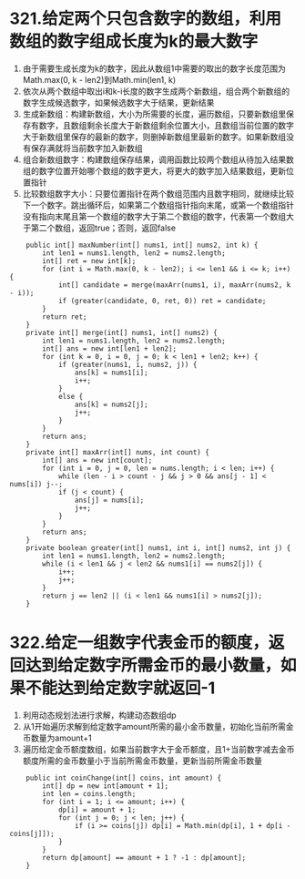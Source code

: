 # 321.给定两个只包含数字的数组，利用数组的数字组成长度为k的最大数字
1. 由于需要生成长度为k的数字，因此从数组1中需要的取出的数字长度范围为Math.max(0, k - len2)到Math.min(len1, k)
2. 依次从两个数组中取出i和k-i长度的数字生成两个新数组，组合两个新数组的数字生成候选数字，如果候选数字大于结果，更新结果
3. 生成新数组：构建新数组，大小为所需要的长度，遍历数组，只要新数组里保存有数字，且数组剩余长度大于新数组剩余位置大小，且数组当前位置的数字大于新数组里保存的最新的数字，则删掉新数组里最新的数字。如果新数组没有保存满就将当前数字加入新数组
4. 组合新数组数字：构建数组保存结果，调用函数比较两个数组从待加入结果数组的数字位置开始哪个数组的数字更大，将更大的数字加入结果数组，更新位置指针
5. 比较数组数字大小：只要位置指针在两个数组范围内且数字相同，就继续比较下一个数字。跳出循环后，如果第二个数组指针指向末尾，或第一个数组指针没有指向末尾且第一个数组的数字大于第二个数组的数字，代表第一个数组大于第二个数组，返回true；否则，返回false
```
    public int[] maxNumber(int[] nums1, int[] nums2, int k) {
        int len1 = nums1.length, len2 = nums2.length;
        int[] ret = new int[k];
        for (int i = Math.max(0, k - len2); i <= len1 && i <= k; i++) {
            int[] candidate = merge(maxArr(nums1, i), maxArr(nums2, k - i));
            if (greater(candidate, 0, ret, 0)) ret = candidate;
        }
        return ret;
    }
    private int[] merge(int[] nums1, int[] nums2) {
        int len1 = nums1.length, len2 = nums2.length;
        int[] ans = new int[len1 + len2];
        for (int k = 0, i = 0, j = 0; k < len1 + len2; k++) {
            if (greater(nums1, i, nums2, j)) {
                ans[k] = nums1[i];
                i++;
            }
            else {
                ans[k] = nums2[j];
                j++;
            }
        }
        return ans;
    }
    private int[] maxArr(int[] nums, int count) {
        int[] ans = new int[count];
        for (int i = 0, j = 0, len = nums.length; i < len; i++) {
            while (len - i > count - j && j > 0 && ans[j - 1] < nums[i]) j--;
            if (j < count) {
                ans[j] = nums[i];
                j++;
            }
        }
        return ans;
    }
    private boolean greater(int[] nums1, int i, int[] nums2, int j) {
        int len1 = nums1.length, len2 = nums2.length;
        while (i < len1 && j < len2 && nums1[i] == nums2[j]) {
            i++;
            j++;
        }
        return j == len2 || (i < len1 && nums1[i] > nums2[j]);
    }
```

# 322.给定一组数字代表金币的额度，返回达到给定数字所需金币的最小数量，如果不能达到给定数字就返回-1
1. 利用动态规划法进行求解，构建动态数组dp
2. 从1开始遍历求解到给定数字amount所需的最小金币数量，初始化当前所需金币数量为amount+1
3. 遍历给定金币额度数组，如果当前数字大于金币额度，且1+当前数字减去金币额度所需的金币数量小于当前所需金币数量，更新当前所需金币数量
```
    public int coinChange(int[] coins, int amount) {
        int[] dp = new int[amount + 1];
        int len = coins.length;
        for (int i = 1; i <= amount; i++) {
            dp[i] = amount + 1;
            for (int j = 0; j < len; j++) {
                if (i >= coins[j]) dp[i] = Math.min(dp[i], 1 + dp[i - coins[j]]);
            }
        }
        return dp[amount] == amount + 1 ? -1 : dp[amount];
    }
```
